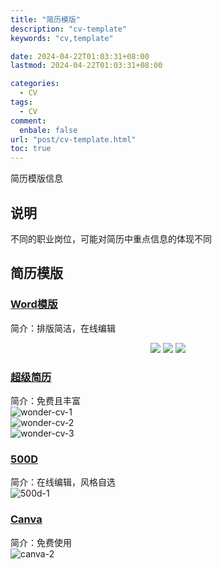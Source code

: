 ```yaml
---
title: "简历模版"
description: "cv-template"
keywords: "cv,template"

date: 2024-04-22T01:03:31+08:00
lastmod: 2024-04-22T01:03:31+08:00

categories:
  - CV
tags:
  - CV
comment:
  enbale: false
url: "post/cv-template.html"
toc: true
---
```


简历模版信息  

<!--more-->

## 说明
不同的职业岗位，可能对简历中重点信息的体现不同  

## 简历模版  
### [Word模版](https://www.officeplus.cn/WORD/?currentSubCat=04138f6c-ba43-4a59-8334-0982a666f4ce)  
简介：排版简洁，在线编辑  
<div align = "center">
	<img src = "/imgs/cv-office-plus-1.png" width = "auto">
	<img src = "/imgs/cv-office-plus-2.png" width = "auto">
	<img src = "/imgs/cv-office-plus-3.png" width = "auto">
</div>

### [超级简历](https://www.wondercv.com/jianlimoban)  
简介：免费且丰富  
![wonder-cv-1](/imgs/cv-wonder-cv-1.png)  
![wonder-cv-2](/imgs/cv-wonder-cv-2.png)  
![wonder-cv-3](/imgs/cv-wonder-cv-3.png)  

### [500D](https://www.500d.me/cvresume/)  
简介：在线编辑，风格自选  
![500d-1](/imgs/cv-500d-1.png)  

### [Canva](https://www.canva.cn/create/resumes/)  
简介：免费使用  
![canva-2](/imgs/cv-canva-2.jpg)  

